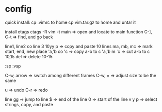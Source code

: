 # config
quick install:
    cp .vimrc to home
    cp vim.tar.gz to home and untar it




install ctags
ctags -R
vim -t main => open and locate to main function
C-], C-t => find, and go back

line1, line2 co line 3
10yy p => copy and paste 10 lines
ma, mb, mc => mark start, end, new place
'a,'b co 'c => copy a-b to c
'a,'b m 'c => cut a-b to c
10,15 del => delete 10-15


:sp
:vsp

C-w, arrow => switch among different frames
C-w, = => adjust size to be the same

u => undo
C-r => redo

line gg => jump to line
$ => end of the line
0 => start of the line
v y p => select strings, copy, and paste 
